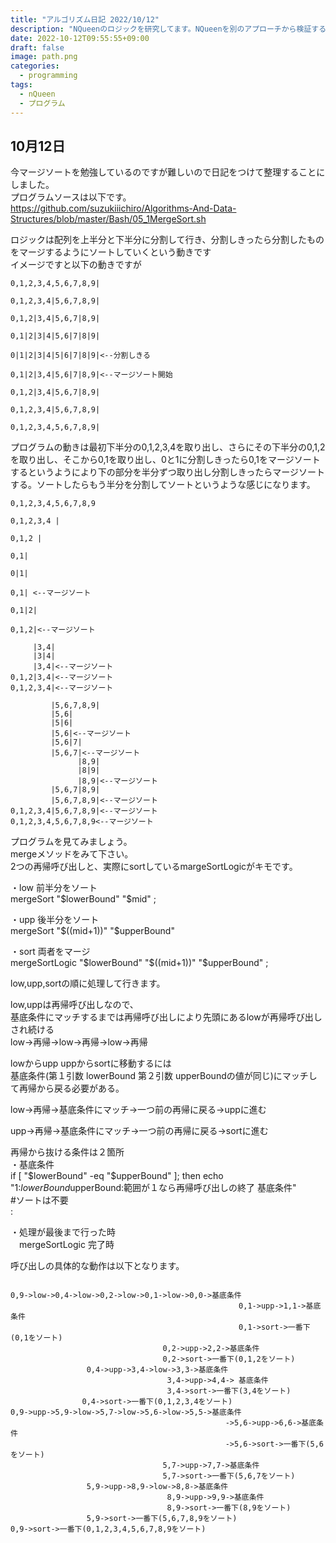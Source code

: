 ```yaml
---
title: "アルゴリズム日記 2022/10/12"
description: "NQueenのロジックを研究してます。NQueenを別のアプローチから検証するためにアルゴリズムの勉強をはじめました。まずは基礎からで経路探索へ向かいたいと考えています。試行錯誤したことを備忘録として日記に追加することにしました。" 
date: 2022-10-12T09:55:55+09:00
draft: false 
image: path.png 
categories:
  - programming 
tags:
  - nQueen 
  - プログラム
---
```

## 10月12日

今マージソートを勉強しているのですが難しいので日記をつけて整理することにしました。  
プログラムソースは以下です。  
https://github.com/suzukiiichiro/Algorithms-And-Data-Structures/blob/master/Bash/05_1MergeSort.sh  

ロジックは配列を上半分と下半分に分割して行き、分割しきったら分割したものをマージするようにソートしていくという動きです  
イメージですと以下の動きですが  
```
0,1,2,3,4,5,6,7,8,9|

0,1,2,3,4|5,6,7,8,9|

0,1,2|3,4|5,6,7|8,9|

0,1|2|3|4|5,6|7|8|9|

0|1|2|3|4|5|6|7|8|9|<--分割しきる

0,1|2|3,4|5,6|7|8,9|<--マージソート開始

0,1,2|3,4|5,6,7|8,9|

0,1,2,3,4|5,6,7,8,9|

0,1,2,3,4,5,6,7,8,9|

```
プログラムの動きは最初下半分の0,1,2,3,4を取り出し、さらにその下半分の0,1,2を取り出し、そこから0,1を取り出し、0と1に分割しきったら0,1をマージソートするというようにより下の部分を半分ずつ取り出し分割しきったらマージソートする。ソートしたらもう半分を分割してソートというような感じになります。  

```
0,1,2,3,4,5,6,7,8,9

0,1,2,3,4 | 

0,1,2 |

0,1|   

0|1| 

0,1| <--マージソート

0,1|2|

0,1,2|<--マージソート

     |3,4|
     |3|4|
     |3,4|<--マージソート
0,1,2|3,4|<--マージソート 
0,1,2,3,4|<--マージソート

         |5,6,7,8,9|
         |5,6|
         |5|6|
         |5,6|<--マージソート
         |5,6|7|
         |5,6,7|<--マージソート
               |8,9|
               |8|9|
               |8,9|<--マージソート 
         |5,6,7|8,9|
         |5,6,7,8,9|<--マージソート
0,1,2,3,4|5,6,7,8,9|<--マージソート
0,1,2,3,4,5,6,7,8,9<--マージソート
```
プログラムを見てみましょう。  
mergeメソッドをみて下さい。  
2つの再帰呼び出しと、実際にsortしているmargeSortLogicがキモです。  

・low 前半分をソート  
mergeSort "$lowerBound" "$mid" ;  

・upp 後半分をソート  
mergeSort "$((mid+1))" "$upperBound"  

・sort 両者をマージ  
mergeSortLogic "$lowerBound" "$((mid+1))" "$upperBound" ;  


low,upp,sortの順に処理して行きます。  

low,uppは再帰呼び出しなので、  
基底条件にマッチするまでは再帰呼び出しにより先頭にあるlowが再帰呼び出しされ続ける  
low->再帰->low->再帰->low->再帰  

lowからupp uppからsortに移動するには  
基底条件(第１引数 lowerBound 第２引数 upperBoundの値が同じ)にマッチして再帰から戻る必要がある。  

low->再帰->基底条件にマッチ->一つ前の再帰に戻る->uppに進む  

upp->再帰->基底条件にマッチ->一つ前の再帰に戻る->sortに進む  


再帰から抜ける条件は２箇所  
・基底条件  
    if [ "$lowerBound" -eq "$upperBound" ]; then
        echo "1:$lowerBound$upperBound:範囲が１なら再帰呼び出しの終了 基底条件"  
        #ソートは不要  
        :  

・処理が最後まで行った時  
　mergeSortLogic 完了時  

呼び出しの具体的な動作は以下となります。  

```

0,9->low->0,4->low->0,2->low->0,1->low->0,0->基底条件
                                                   0,1->upp->1,1->基底条件
                                                   0,1->sort->一番下(0,1をソート)
                                  0,2->upp->2,2->基底条件
                                  0,2->sort->一番下(0,1,2をソート)
                 0,4->upp->3,4->low->3,3->基底条件
                                   3,4->upp->4,4-> 基底条件
                                   3,4->sort->一番下(3,4をソート)
                0,4->sort->一番下(0,1,2,3,4をソート)
0,9->upp->5,9->low->5,7->low->5,6->low->5,5->基底条件
                                                ->5,6->upp->6,6->基底条件
                                                ->5,6->sort->一番下(5,6をソート)
                                  5,7->upp->7,7->基底条件
                                  5,7->sort->一番下(5,6,7をソート)
                 5,9->upp->8,9->low->8,8->基底条件
                                   8,9->upp->9,9->基底条件
                                   8,9->sort->一番下(8,9をソート)
                 5,9->sort->一番下(5,6,7,8,9をソート)
0,9->sort->一番下(0,1,2,3,4,5,6,7,8,9をソート)                             
```
